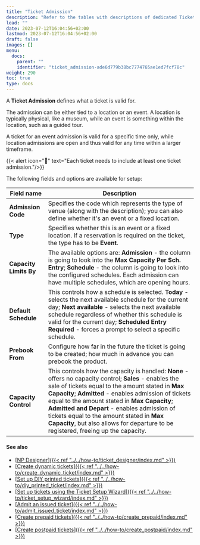 ```yaml
---
title: "Ticket Admission"
description: "Refer to the tables with descriptions of dedicated Ticket Admission fields."
lead: ""
date: 2023-07-12T16:04:56+02:00
lastmod: 2023-07-12T16:04:56+02:00
draft: false
images: []
menu:
  docs:
    parent: ""
    identifier: "ticket_admission-ade6d779b38bc7774765ae1ed7fcf78c"
weight: 290
toc: true
type: docs
---
```

A **Ticket Admission** defines what a ticket is valid for. 

The admission can be either tied to a location or an event. 
A location is typically physical, like a museum, while an event is something within the location, such as a guided tour.

A ticket for an event admission is valid for a specific time only, while location admissions are open and thus valid for any time within a larger timeframe.

{{< alert icon="📝" text="Each ticket needs to include at least one ticket admission."/>}}

The following fields and options are available for setup: 

| Field name      | Description |
| ----------- | ----------- |
| **Admission Code** | Specifies the code which represents the type of venue (along with the description); you can also define whether it's an event or a fixed location.   |
| **Type** | Specifies whether this is an event or a fixed location. If a reservation is required on the ticket, the type has to be **Event**. |
| **Capacity Limits By** | The available options are: **Admission** - the column is going to look into the **Max Capacity Per Sch. Entry**; **Schedule** - the column is going to look into the configured schedules. Each admission can have multiple schedules, which are opening hours. |
| **Default Schedule** | This controls how a schedule is selected. **Today** - selects the next available schedule for the current day; **Next available** - selects the next available schedule regardless of whether this schedule is valid for the current day; **Scheduled Entry Required** - forces a prompt to select a specific schedule. |
| **Prebook From** | Configure how far in the future the ticket is going to be created; how much in advance you can prebook the product. |
| **Capacity Control** | This controls how the capacity is handled: **None** - offers no capacity control; **Sales** - enables the sale of tickets equal to the amount stated in **Max Capacity**; **Admitted** - enables admission of tickets equal to the amount stated in **Max Capacity**; **Admitted and Depart** - enables admission of tickets equal to the amount stated in **Max Capacity**, but also allows for departure to be registered, freeing up the capacity. |

#### See also

- [<ins>NP Designer<ins>]({{< ref "../../how-to/ticket_designer/index.md" >}})
- [<ins>Create dynamic tickets<ins>]({{< ref "../../how-to/create_dynamic_ticket/index.md" >}})
- [<ins>Set up DIY printed tickets<ins>]({{< ref "../../how-to/diy_printed_ticket/index.md" >}})
- [<ins>Set up tickets using the Ticket Setup Wizard<ins>]({{< ref "../../how-to/ticket_setup_wizard/index.md" >}})
- [<ins>Admit an issued ticket<ins>]({{< ref "../../how-to/admit_issued_ticket/index.md" >}})
- [<ins>Create prepaid tickets<ins>]({{< ref "../../how-to/create_prepaid/index.md" >}})
- [<ins>Create postpaid tickets<ins>]({{< ref "../../how-to/create_postpaid/index.md" >}})